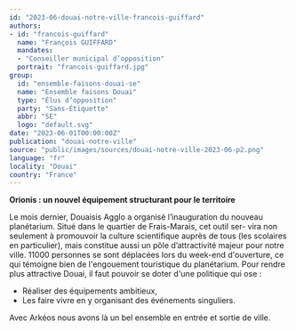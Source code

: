 ```yaml
---
id: "2023-06-douai-notre-ville-francois-guiffard"
authors:
- id: "francois-guiffard"
  name: "François GUIFFARD"
  mandates: 
  - "Conseiller municipal d’opposition"
  portrait: "francois-guiffard.jpg"
group:
  id: "ensemble-faisons-douai-se"
  name: "Ensemble faisons Douai"
  type: "Élus d’opposition"
  party: "Sans-Étiquette"
  abbr: "SE"
  logo: "default.svg"
date: "2023-06-01T00:00:00Z"
publication: "douai-notre-ville"
source: "public/images/sources/douai-notre-ville-2023-06-p2.png"
language: "fr"
locality: "Douai"
country: "France"
---
```


**Orionis : un nouvel équipement structurant pour le territoire**

Le mois dernier, Douaisis Agglo a organisé l’inauguration du nouveau planétarium. Situé dans le quartier de Frais-Marais, cet outil ser-
vira non seulement à promouvoir la culture scientifique auprès de tous (les scolaires en particulier), mais constitue aussi un pôle d’attractivité majeur pour notre ville. 11000 personnes se sont déplacées lors du week-end d'ouverture, ce qui témoigne bien de l'engouement touristique du planétarium. Pour rendre plus attractive Douai, il faut pouvoir se doter d'une politique qui ose :
- Réaliser des équipements ambitieux,
- Les faire vivre en y organisant des événements singuliers.

Avec Arkéos nous avons là un bel ensemble en entrée et sortie de ville.

